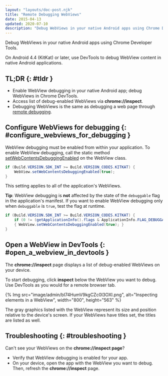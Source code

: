 ```yaml
---
layout: "layouts/doc-post.njk"
title: "Remote Debugging WebViews"
date: 2015-04-13
updated: 2020-07-10
description: "Debug WebViews in your native Android apps using Chrome Developer Tools."
---
```


Debug WebViews in your native Android apps using Chrome Developer Tools.

On Android 4.4 (KitKat) or later, use DevTools to debug WebView content in native Android
applications.

## TL;DR {: #tldr }

- Enable WebView debugging in your native Android app; debug WebViews in Chrome DevTools.
- Access list of debug-enabled WebViews via **chrome://inspect**.
- Debugging WebViews is the same as debugging a web page through [remote debugging][1].

## Configure WebViews for debugging {: #configure_webviews_for_debugging }

WebView debugging must be enabled from within your application. To enable WebView debugging, call
the static method [setWebContentsDebuggingEnabled][2] on the WebView class.

```java
if (Build.VERSION.SDK_INT >= Build.VERSION_CODES.KITKAT) {
    WebView.setWebContentsDebuggingEnabled(true);
}
```

This setting applies to all of the application's WebViews.

**Tip**: WebView debugging is **not** affected by the state of the `debuggable` flag in the
application's manifest. If you want to enable WebView debugging only when `debuggable` is `true`,
test the flag at runtime.

```java
if (Build.VERSION.SDK_INT >= Build.VERSION_CODES.KITKAT) {
    if (0 != (getApplicationInfo().flags & ApplicationInfo.FLAG_DEBUGGABLE))
    { WebView.setWebContentsDebuggingEnabled(true); }
}
```

## Open a WebView in DevTools {: #open_a_webview_in_devtools }

The **chrome://inspect** page displays a list of debug-enabled WebViews on your device.

To start debugging, click **inspect** below the WebView you want to debug. Use DevTools as you would
for a remote browser tab.

{% Img src="image/admin/bI74HumV9kgCZc0l3OXl.png", alt="Inspecting elements in a WebView", width="800", height="563" %}

The gray graphics listed with the WebView represent its size and position relative to the device's
screen. If your WebViews have titles set, the titles are listed as well.

## Troubleshooting {: #troubleshooting }

Can't see your WebViews on the **chrome://inspect page**?

- Verify that WebView debugging is enabled for your app.
- On your device, open the app with the WebView you want to debug. Then, refresh the
  **chrome://inspect** page.

[1]: /web/tools/chrome-devtools/debug/remote-debugging
[2]:
  https://developer.android.com/reference/android/webkit/WebView.html#setWebContentsDebuggingEnabled(boolean)
